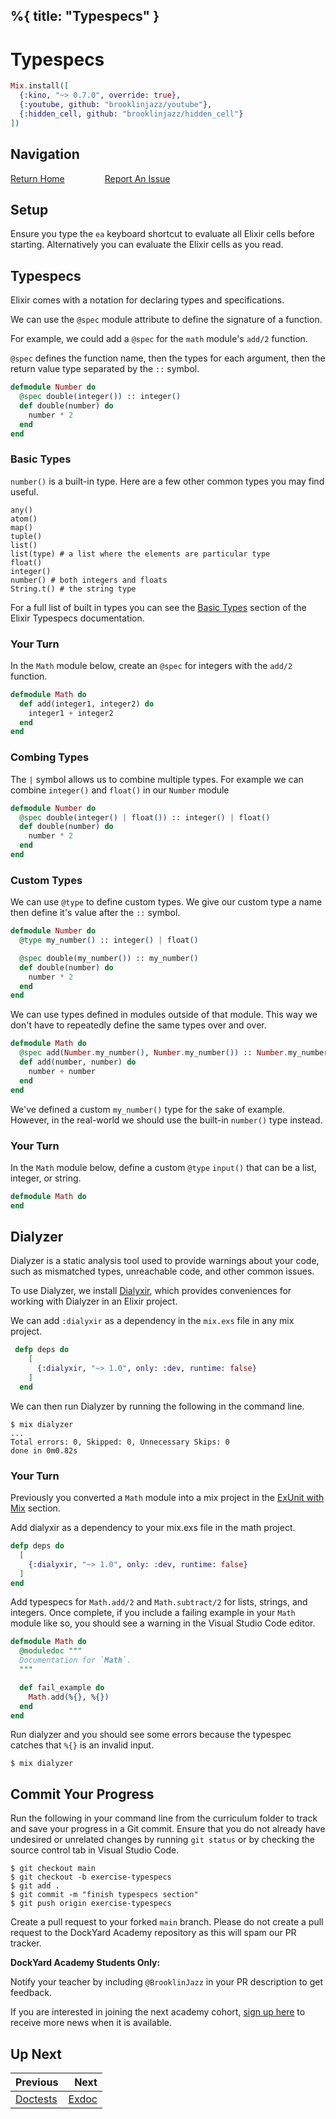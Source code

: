 %{
  title: "Typespecs"
}
---
# Typespecs

```elixir
Mix.install([
  {:kino, "~> 0.7.0", override: true},
  {:youtube, github: "brooklinjazz/youtube"},
  {:hidden_cell, github: "brooklinjazz/hidden_cell"}
])
```

## Navigation

[Return Home](../start.livemd)<span style="padding: 0 30px"></span>
[Report An Issue](https://github.com/DockYard-Academy/beta_curriculum/issues/new?assignees=&labels=&template=issue.md&title=)

## Setup

Ensure you type the `ea` keyboard shortcut to evaluate all Elixir cells before starting. Alternatively you can evaluate the Elixir cells as you read.

## Typespecs

Elixir comes with a notation for declaring types and specifications.

We can use the `@spec` module attribute to define the signature of a function.

For example, we could add a `@spec` for the `math` module's `add/2` function.

`@spec` defines the function name, then the types for each argument, then the return value type separated
by the `::` symbol.

```elixir
defmodule Number do
  @spec double(integer()) :: integer()
  def double(number) do
    number * 2
  end
end
```

### Basic Types

`number()` is a built-in type. Here are a few other common types you may find useful.

```
any()
atom()
map()
tuple()
list()
list(type) # a list where the elements are particular type
float()
integer()
number() # both integers and floats
String.t() # the string type
```

For a full list of built in types you can see the [Basic Types](https://hexdocs.pm/elixir/typespecs.html#basic-types)
section of the Elixir Typespecs documentation.

<!-- livebook:{"break_markdown":true} -->

### Your Turn

In the `Math` module below, create an `@spec` for integers with the `add/2` function.

```elixir
defmodule Math do
  def add(integer1, integer2) do
    integer1 + integer2
  end
end
```

### Combing Types

The `|` symbol allows us to combine multiple types. For example we can combine `integer()` and `float()` in our `Number` module

```elixir
defmodule Number do
  @spec double(integer() | float()) :: integer() | float()
  def double(number) do
    number * 2
  end
end
```

### Custom Types

We can use `@type` to define custom types. We give our custom type a name then define it's value after the `::` symbol.

```elixir
defmodule Number do
  @type my_number() :: integer() | float()

  @spec double(my_number()) :: my_number()
  def double(number) do
    number * 2
  end
end
```

We can use types defined in modules outside of that module. This way we don't have to repeatedly define the same types over and over.

```elixir
defmodule Math do
  @spec add(Number.my_number(), Number.my_number()) :: Number.my_number()
  def add(number, number) do
    number + number
  end
end
```

We've defined a custom `my_number()` type for the sake of example. However, in the real-world we should use the built-in `number()` type instead.

<!-- livebook:{"break_markdown":true} -->

### Your Turn

In the `Math` module below, define a custom `@type` `input()` that can be a list, integer, or string.

```elixir
defmodule Math do
end
```

## Dialyzer

Dialyzer is a static analysis tool used to provide warnings about your code, such as mismatched types,
unreachable code, and other common issues.

To use Dialyzer, we install [Dialyxir](https://github.com/jeremyjh/dialyxir), which provides conveniences for working with Dialyzer in an Elixir project.

We can add `:dialyxir` as a dependency in the `mix.exs` file in any mix project.

<!-- livebook:{"force_markdown":true} -->

```elixir
 defp deps do
    [
      {:dialyxir, "~> 1.0", only: :dev, runtime: false}
    ]
  end
```

We can then run Dialyzer by running the following in the command line.

```
$ mix dialyzer
...
Total errors: 0, Skipped: 0, Unnecessary Skips: 0
done in 0m0.82s
```

<!-- livebook:{"break_markdown":true} -->

### Your Turn

Previously you converted a `Math` module into a mix project in the [ExUnit with Mix](./exunit_with_mix.livemd) section.

Add dialyxir as a dependency to your mix.exs file in the math project.

<!-- livebook:{"force_markdown":true} -->

```elixir
defp deps do
  [
    {:dialyxir, "~> 1.0", only: :dev, runtime: false}
  ]
end
```

Add typespecs for `Math.add/2` and `Math.subtract/2` for lists, strings, and integers.
Once complete, if you include a failing example in your `Math` module like so, you should see a warning in the Visual Studio Code editor.

<!-- livebook:{"force_markdown":true} -->

```elixir
defmodule Math do
  @moduledoc """
  Documentation for `Math`.
  """

  def fail_example do
    Math.add(%{}, %{})
  end
end
```

Run dialyzer and you should see some errors because the typespec catches that `%{}` is an invalid input.

```
$ mix dialyzer
```

## Commit Your Progress

Run the following in your command line from the curriculum folder to track and save your progress in a Git commit.
Ensure that you do not already have undesired or unrelated changes by running `git status` or by checking the source control tab in Visual Studio Code.

```
$ git checkout main
$ git checkout -b exercise-typespecs
$ git add .
$ git commit -m "finish typespecs section"
$ git push origin exercise-typespecs
```

Create a pull request to your forked `main` branch. Please do not create a pull request to the DockYard Academy repository as this will spam our PR tracker.

**DockYard Academy Students Only:**

Notify your teacher by including `@BrooklinJazz` in your PR description to get feedback.

If you are interested in joining the next academy cohort, [sign up here](https://academy.dockyard.com/) to receive more news when it is available.

## Up Next

| Previous                               | Next                             |
| -------------------------------------- | -------------------------------: |
| [Doctests](../reading/doctests.livemd) | [Exdoc](../reading/exdoc.livemd) |

